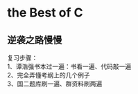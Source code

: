 # the Best of C
## 逆袭之路慢慢
复习步骤：</br>
1、谭浩强书本过一遍：书看一遍、代码敲一遍 </br>
2、完全弄懂考纲上的几个例子</br>
3、国二题库刷一遍、群资料刷两遍</br>

